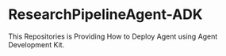 # ResearchPipelineAgent-ADK
This Repositories is Providing How to Deploy Agent using Agent Development Kit.
